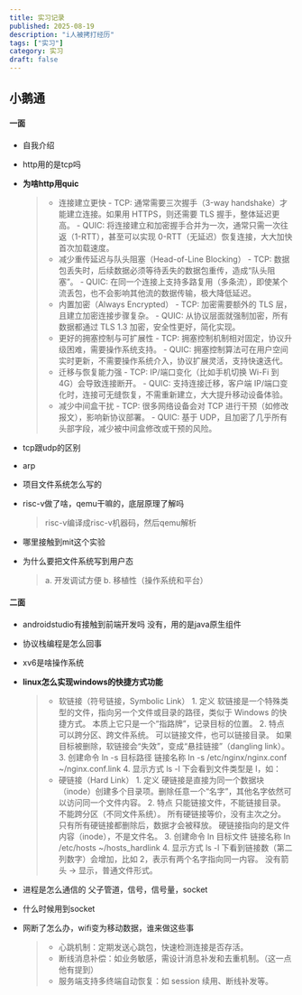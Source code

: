 ```yaml
---
title: 实习记录
published: 2025-08-19
description: "i人被拷打经历"
tags: ["实习"]
category: 实习
draft: false
---
```


## 小鹅通
#### 一面
- 自我介绍
- http用的是tcp吗
- **为啥http用quic**
    >- 连接建立更快
      -	TCP: 通常需要三次握手（3-way handshake）才能建立连接。如果用 HTTPS，则还需要 TLS 握手，整体延迟更高。
      -	QUIC: 将连接建立和加密握手合并为一次，通常只需一次往返（1-RTT），甚至可以实现 0-RTT（无延迟）恢复连接，大大加快首次加载速度。
    >-  减少重传延迟与队头阻塞（Head-of-Line Blocking）
      -	TCP: 数据包丢失时，后续数据必须等待丢失的数据包重传，造成“队头阻塞”。
      -	QUIC: 在同一个连接上支持多路复用（多条流），即使某个流丢包，也不会影响其他流的数据传输，极大降低延迟。
    >- 内置加密（Always Encrypted）
      -	TCP: 加密需要额外的 TLS 层，且建立加密连接步骤复杂。
      -	QUIC: 从协议层面就强制加密，所有数据都通过 TLS 1.3 加密，安全性更好，简化实现。
    >- 更好的拥塞控制与可扩展性
      -	TCP: 拥塞控制机制相对固定，协议升级困难，需要操作系统支持。
      -	QUIC: 拥塞控制算法可在用户空间实时更新，不需要操作系统介入，协议扩展灵活，支持快速迭代。
    >- 迁移与恢复能力强
      -	TCP: IP/端口变化（比如手机切换 Wi-Fi 到 4G）会导致连接断开。
      -	QUIC: 支持连接迁移，客户端 IP/端口变化时，连接可无缝恢复，不需重新建立，大大提升移动设备体验。
    >- 减少中间盒干扰
      -	TCP: 很多网络设备会对 TCP 进行干预（如修改报文），影响新协议部署。
      -	QUIC: 基于 UDP，且加密了几乎所有头部字段，减少被中间盒修改或干预的风险。

- tcp跟udp的区别
- arp
- 项目文件系统怎么写的
- risc-v做了啥，qemu干嘛的，底层原理了解吗
    > risc-v编译成risc-v机器码，然后qemu解析
- 哪里接触到mit这个实验
-  为什么要把文件系统写到用户态
    > a. 开发调试方便  b. 移植性（操作系统和平台）

#### 二面
- androidstudio有接触到前端开发吗
没有，用的是java原生组件

- 协议栈编程是怎么回事

- xv6是啥操作系统

- **linux怎么实现windows的快捷方式功能**
    >- 软链接（符号链接，Symbolic Link）
      1. 定义
      软链接是一个特殊类型的文件，指向另一个文件或目录的路径，类似于 Windows 的快捷方式。
      本质上它只是一个“指路牌”，记录目标的位置。
      2. 特点
      可以跨分区、跨文件系统。
      可以链接文件，也可以链接目录。
      如果目标被删除，软链接会“失效”，变成“悬挂链接”（dangling link）。
      3. 创建命令
      ln -s 目标路径 链接名称
      ln -s /etc/nginx/nginx.conf ~/nginx.conf.link
      4. 显示方式
      ls -l 下会看到文件类型是 l，如：
    >- 硬链接（Hard Link）
      1. 定义
      硬链接是直接为同一个数据块（inode）创建多个目录项。删除任意一个“名字”，其他名字依然可以访问同一个文件内容。
      2. 特点
      只能链接文件，不能链接目录。
      不能跨分区（不同文件系统）。
      所有硬链接等价，没有主次之分。
      只有所有硬链接都删除后，数据才会被释放。
      硬链接指向的是文件内容（inode），不是文件名。
      3. 创建命令
      ln 目标文件 链接名称
      ln /etc/hosts ~/hosts_hardlink
      4. 显示方式
      ls -l 下看到链接数（第二列数字）会增加，比如 2，表示有两个名字指向同一内容。
      没有箭头 -> 显示，普通文件形式。

- 进程是怎么通信的
父子管道，信号，信号量，socket

- 什么时候用到socket

- 网断了怎么办，wifi变为移动数据，谁来做这些事
    > - 心跳机制：定期发送心跳包，快速检测连接是否存活。
    > - 断线消息补偿：如业务敏感，需设计消息补发和去重机制。（这一点他有提到）
    > - 服务端支持多终端自动恢复：如 session 续用、断线补发等。

